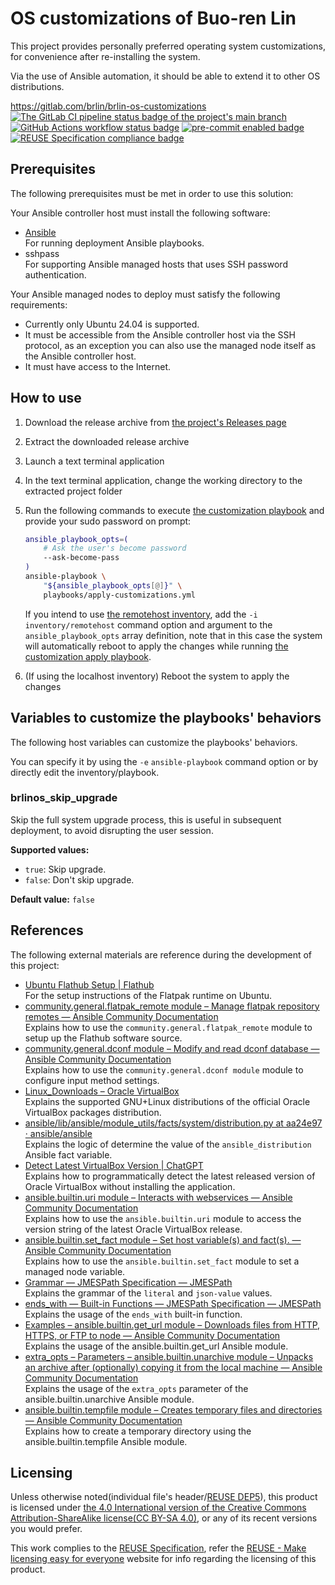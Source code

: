# OS customizations of Buo-ren Lin

This project provides personally preferred operating system customizations, for convenience after re-installing the system.

Via the use of Ansible automation, it should be able to extend it to other OS distributions.

<https://gitlab.com/brlin/brlin-os-customizations>  
[![The GitLab CI pipeline status badge of the project's `main` branch](https://gitlab.com/brlin/brlin-os-customizations/badges/main/pipeline.svg?ignore_skipped=true "Click here to check out the comprehensive status of the GitLab CI pipelines")](https://gitlab.com/brlin/brlin-os-customizations/-/pipelines) [![GitHub Actions workflow status badge](https://github.com/brlin-tw/brlin-os-customizations/actions/workflows/check-potential-problems.yml/badge.svg "GitHub Actions workflow status")](https://github.com/brlin-tw/brlin-os-customizations/actions/workflows/check-potential-problems.yml) [![pre-commit enabled badge](https://img.shields.io/badge/pre--commit-enabled-brightgreen?logo=pre-commit&logoColor=white "This project uses pre-commit to check potential problems")](https://pre-commit.com/) [![REUSE Specification compliance badge](https://api.reuse.software/badge/gitlab.com/brlin/brlin-os-customizations "This project complies to the REUSE specification to decrease software licensing costs")](https://api.reuse.software/info/gitlab.com/brlin/brlin-os-customizations)

## Prerequisites

The following prerequisites must be met in order to use this solution:

Your Ansible controller host must install the following software:

* [Ansible](https://ansible.com)  
  For running deployment Ansible playbooks.
* sshpass  
  For supporting Ansible managed hosts that uses SSH password authentication.

Your Ansible managed nodes to deploy must satisfy the following requirements:

* Currently only Ubuntu 24.04 is supported.
* It must be accessible from the Ansible controller host via the SSH protocol, as an exception you can also use the managed node itself as the Ansible controller host.
* It must have access to the Internet.

## How to use

1. Download the release archive from [the project's Releases page](https://gitlab.com/brlin/brlin-os-customizations/-/releases)
1. Extract the downloaded release archive
1. Launch a text terminal application
1. In the text terminal application, change the working directory to the extracted project folder
1. Run the following commands to execute [the customization playbook](playbooks/apply-customizations.yml) and provide your sudo password on prompt:

    ```bash
    ansible_playbook_opts=(
        # Ask the user's become password
        --ask-become-pass
    )
    ansible-playbook \
        "${ansible_playbook_opts[@]}" \
        playbooks/apply-customizations.yml
    ```

   If you intend to use [the remotehost inventory](inventory/remotehost/main.yml), add the `-i inventory/remotehost` command option and argument to the `ansible_playbook_opts` array definition, note that in this case the system will automatically reboot to apply the changes while running [the customization apply playbook](playbooks/apply-customizations.yml).

1. (If using the localhost inventory) Reboot the system to apply the changes

## Variables to customize the playbooks' behaviors

The following host variables can customize the playbooks' behaviors.

You can specify it by using the `-e` `ansible-playbook` command option or by directly edit the inventory/playbook.

### brlinos_skip_upgrade

Skip the full system upgrade process, this is useful in subsequent deployment, to avoid disrupting the user session.

**Supported values:**

* `true`: Skip upgrade.
* `false`: Don't skip upgrade.

**Default value:** `false`

## References

The following external materials are reference during the development of this project:

* [Ubuntu Flathub Setup | Flathub](https://flathub.org/setup/Ubuntu)  
  For the setup instructions of the Flatpak runtime on Ubuntu.
* [community.general.flatpak_remote module – Manage flatpak repository remotes — Ansible Community Documentation](https://docs.ansible.com/ansible/latest/collections/community/general/flatpak_remote_module.html)  
  Explains how to use the `community.general.flatpak_remote` module to setup up the Flathub software source.
* [community.general.dconf module – Modify and read dconf database — Ansible Community Documentation](https://docs.ansible.com/ansible/latest/collections/community/general/dconf_module.html)  
  Explains how to use the `community.general.dconf module` module to configure input method settings.
* [Linux_Downloads – Oracle VirtualBox](https://www.virtualbox.org/wiki/Linux_Downloads)  
  Explains the supported GNU+Linux distributions of the official Oracle VirtualBox packages distribution.
* [ansible/lib/ansible/module_utils/facts/system/distribution.py at aa24e97 · ansible/ansible](https://github.com/ansible/ansible/blob/aa24e97/lib/ansible/module_utils/facts/system/distribution.py)  
  Explains the logic of determine the value of the `ansible_distribution` Ansible fact variable.
* [Detect Latest VirtualBox Version | ChatGPT](https://chatgpt.com/share/66f14139-7358-8012-9cd6-022cd4c0bdff)  
  Explains how to programmatically detect the latest released version of Oracle VirtualBox without installing the application.
* [ansible.builtin.uri module – Interacts with webservices — Ansible Community Documentation](https://docs.ansible.com/ansible/latest/collections/ansible/builtin/uri_module.html#return-values)  
  Explains how to use the `ansible.builtin.uri` module to access the version string of the latest Oracle VirtualBox release.
* [ansible.builtin.set_fact module – Set host variable(s) and fact(s). — Ansible Community Documentation](https://docs.ansible.com/ansible/latest/collections/ansible/builtin/set_fact_module.html)  
  Explains how to use the `ansible.builtin.set_fact` module to set a managed node variable.
* [Grammar — JMESPath Specification — JMESPath](https://jmespath.org/specification.html#grammar)  
  Explains the grammar of the `literal` and `json-value` values.
* [ends_with — Built-in Functions — JMESPath Specification — JMESPath](https://jmespath.org/specification.html#ends-with)  
  Explains the usage of the `ends_with` built-in function.
* [Examples – ansible.builtin.get_url module – Downloads files from HTTP, HTTPS, or FTP to node — Ansible Community Documentation](https://docs.ansible.com/ansible/latest/collections/ansible/builtin/get_url_module.html#examples)  
  Explains the usage of the ansible.builtin.get_url Ansible module.
* [extra_opts – Parameters – ansible.builtin.unarchive module – Unpacks an archive after (optionally) copying it from the local machine — Ansible Community Documentation](https://docs.ansible.com/ansible/latest/collections/ansible/builtin/unarchive_module.html#parameter-extra_opts)  
  Explains the usage of the `extra_opts` parameter of the ansible.builtin.unarchive Ansible module.
* [ansible.builtin.tempfile module – Creates temporary files and directories — Ansible Community Documentation](https://docs.ansible.com/ansible/latest/collections/ansible/builtin/tempfile_module.html)  
  Explains how to create a temporary directory using the ansible.builtin.tempfile Ansible module.

## Licensing

Unless otherwise noted(individual file's header/[REUSE DEP5](.reuse/dep5)), this product is licensed under [the 4.0 International version of the Creative Commons Attribution-ShareAlike license(CC BY-SA 4.0)](https://creativecommons.org/licenses/by-sa/4.0/), or any of its recent versions you would prefer.

This work complies to the [REUSE Specification](https://reuse.software/spec/), refer the [REUSE - Make licensing easy for everyone](https://reuse.software/) website for info regarding the licensing of this product.
